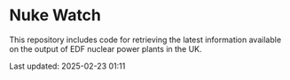 # Nuke Watch

This repository includes code for retrieving the latest information available on the output of EDF nuclear power plants in the UK.

Last updated: 2025-02-23 01:11